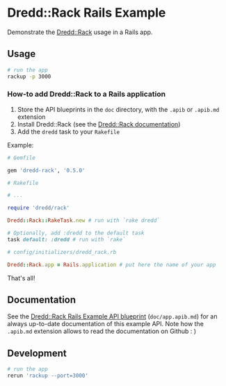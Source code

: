 Dredd::Rack Rails Example
=========================

Demonstrate the [Dredd::Rack][dredd-rack] usage in a Rails app.

  [dredd-rack]: https://github.com/gonzalo-bulnes/dredd-rack

Usage
-----

```bash
# run the app
rackup -p 3000
```

### How-to add Dredd::Rack to a Rails application

1. Store the API blueprints in the `doc` directory, with the `.apib` or `.apib.md` extension
1. Install Dredd::Rack (see the [Dredd::Rack documentation][dredd-rack])
1. Add the `dredd` task to your `Rakefile`

Example:

```ruby
# Gemfile

gem 'dredd-rack', '0.5.0'
```

```ruby
# Rakefile

# ...

require 'dredd/rack'

Dredd::Rack::RakeTask.new # run with `rake dredd`

# Optionally, add :dredd to the default task
task default: :dredd # run with `rake`
```

```ruby
# config/initializers/dredd_rack.rb

Dredd::Rack.app = Rails.application # put here the name of your app
```

That's all!

Documentation
-------------

See the [Dredd::Rack Rails Example API blueprint][doc] (`doc/app.apib.md`) for an always up-to-date documentation of this example API. Note how the `.apib.md` extension allows to read the documentation on Github : )

  [doc]: doc/app.apib.md

Development
-----------

```bash
# run the app
rerun 'rackup --port=3000'
```
